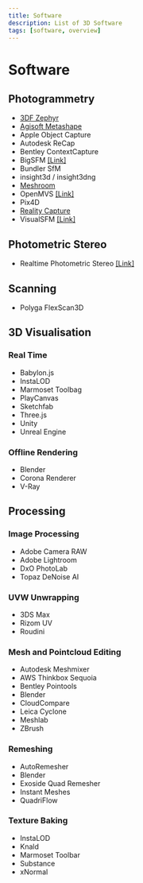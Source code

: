 ```yaml
---
title: Software
description: List of 3D Software
tags: [software, overview]
---
```


# Software

<!-- Lists are sorted alphabetically -->
<!-- Try to link to local wiki pages only. If it doesn't make sense to create a page on the wiki for a piece of software, append the link after the software name -->

## Photogrammetry

* [3DF Zephyr](software/3DF_Zephyr.md)
* [Agisoft Metashape](software/Agisoft_Metashape.md)
* Apple Object Capture
* Autodesk ReCap
* Bentley ContextCapture
* BigSFM [[Link]](https://www.cs.cornell.edu/projects/bigsfm/)
* Bundler SfM
* insight3d / insight3dng
* [Meshroom](software/Meshroom.md)
* OpenMVS [[Link]](https://github.com/cdcseacave/openMVS)
* Pix4D
* [Reality Capture](software/Reality_Capture.md)
* VisualSFM [[Link]](http://ccwu.me/vsfm/)

## Photometric Stereo

* Realtime Photometric Stereo [[Link]](https://github.com/NewProggie/Realtime-Photometric-Stereo)

## Scanning

* Polyga FlexScan3D

## 3D Visualisation

### Real Time

* Babylon.js
* InstaLOD
* Marmoset Toolbag
* PlayCanvas
* Sketchfab
* Three.js
* Unity
* Unreal Engine

### Offline Rendering

* Blender
* Corona Renderer
* V-Ray

## Processing

### Image Processing

* Adobe Camera RAW
* Adobe Lightroom
* DxO PhotoLab
* Topaz DeNoise AI

### UVW Unwrapping

* 3DS Max
* Rizom UV
* Roudini

### Mesh and Pointcloud Editing

* Autodesk Meshmixer
* AWS Thinkbox Sequoia
* Bentley Pointools
* Blender
* CloudCompare
* Leica Cyclone
* Meshlab
* ZBrush


### Remeshing

* AutoRemesher
* Blender
* Exoside Quad Remesher
* Instant Meshes
* QuadriFlow

### Texture Baking

* InstaLOD
* Knald
* Marmoset Toolbar
* Substance
* xNormal
